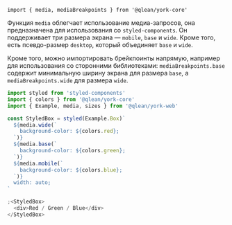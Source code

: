 `import { media, mediaBreakpoints } from '@qlean/york-core'`

Функция `media` облегчает использование медиа-запросов, она предназначена для использования со `styled-components`. Он поддерживает три размера экрана — `mobile`, `base` и `wide`. Кроме того, есть псевдо-размер `desktop`, который объединяет `base` и `wide`.

Кроме того, можно импортировать брейкпоинты напрямую, например для использования со сторонними библиотеками: `mediaBreakpoints.base` содержит минимальную ширину экрана для размера `base`, а `mediaBreakpoints.wide` для размера `wide`.

```js
import styled from 'styled-components'
import { colors } from '@qlean/york-core'
import { Example, media, sizes } from '@qlean/york-web'

const StyledBox = styled(Example.Box)`
  ${media.wide(`
    background-color: ${colors.red};
  `)}
  ${media.base(`
    background-color: ${colors.green};
  `)}
  ${media.mobile(`
    background-color: ${colors.blue};
  `)}
  width: auto;
`

;<StyledBox>
  <div>Red / Green / Blue</div>
</StyledBox>
```
